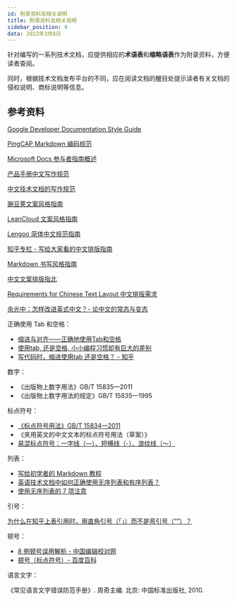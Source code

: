 ```yaml
---
id: 附录资料及相关说明
title: 附录资料及相关说明
sidebar_position: 9
data: 2022年3月8日
---
```



针对编写的一系列技术文档，应提供相应的**术语表**和**缩略语表**作为附录资料，方便读者查阅。

同时，根据技术文档发布平台的不同，应在阅读文档的醒目处提示读者有关文档的侵权说明、商标说明等信息。

## 参考资料

[Google Developer Documentation Style Guide](https://developers.google.cn/style/)

[PingCAP Markdown 编码规范](https://docs.google.com/document/d/1-uZAzoqRJxufkMfF1sBGogv60-NuR0gjqvihGC-Jprc/edit?usp=sharing)

[Microsoft Docs 参与者指南概述](https://docs.microsoft.com/zh-cn/contribute/)

[产品手册中文写作规范](http://wenku.baidu.com/view/23cc1a6527d3240c8447efbf.html)

[中文技术文档的写作规范](https://github.com/ruanyf/document-style-guide)

[豌豆荚文案风格指南](https://docs.google.com/document/d/1R8lMCPf6zCD5KEA8ekZ5knK77iw9J-vJ6vEopPemqZM/edit#heading=h.wwm9rx-11m0cb)

[LeanCloud 文案风格指南](https://open.leancloud.cn/copywriting-style-guide/)

[Lengoo 简体中文规范指南](https://www.lengoo.de/documents/styleguides/lengoo_styleguide_ZH.pdf)

[知乎专栏 - 写给大家看的中文排版指南](https://zhuanlan.zhihu.com/p/20506092?columnSlug=uicircle)

[Markdown 书写风格指南](https://einverne.github.io/markdown-style-guide/zh.html#file-extension)

[中文文案排版指北](https://github.com/sparanoid/chinese-copywriting-guidelines)

[Requirements for Chinese Text Layout 中文排版需求](https://www.w3.org/TR/clreq/#mixed_text_composition_in_vertical_writing_mode)

[余光中：怎样改进英式中文？- 论中文的常态与变态](https://open.leancloud.cn/improve-chinese/)

正确使用 Tab 和空格：

- [缩进与对齐——正确地使用Tab和空格](https://blog.csdn.net/tonywearme/article/details/7061530)
- [使用tab, 还是空格, 小小编程习惯却有巨大的差别](https://juejin.im/post/59e83382f265da4307026141)
- [写代码时，缩进使用tab 还是空格？ - 知乎](https://www.zhihu.com/question/19960028)

数字：

- 《出版物上数字用法》GB/T 15835—2011
- 《出版物上数字用法的规定》GB/T 15835—1995

标点符号：

- [《标点符号用法》GB/T 15834—2011](http://openstd.samr.gov.cn/bzgk/gb/newGbInfo?hcno=22EA6D162E4110E752259661E1A0D0A8)
- 《夹用英文的中文文本的标点符号用法（草案）》
- [易混标点符号：一字线（—）、短横线（-）、浪纹线（～）](https://zhuanlan.zhihu.com/p/87950176)

列表：

- [写给初学者的 Markdown 教程](https://jdhao.github.io/2018/09/21/markdown_tutorial_for_beginners/)
- [英语技术文档中如何正确使用无序列表和有序列表？](https://mp.weixin.qq.com/s/DuEmZLsmpTRpawgPGLPifw)
- [使用无序列表的 7 项注意](http://colachan.com/post/3548)

引号：

[为什么在知乎上表引用时，用直角引号（「」）而不是弯引号（“”）？](https://www.zhihu.com/question/19589668)

顿号：

- [8 例顿号误用解析 - 中国编辑校对网](http://www.bianjiao.net/page139?article_id=149&pagenum=all)
- [顿号（标点符号）- 百度百科](https://baike.baidu.com/item/顿号/998522)

语言文字：

《常见语言文字错误防范手册》. 周奇主编. 北京: 中国标准出版社, 2010.